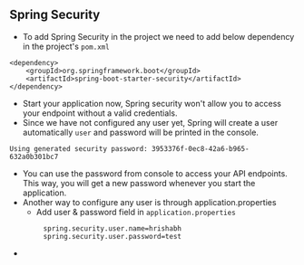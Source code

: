 ## Spring Security
* To add Spring Security in the project we need to add below dependency in the project's `pom.xml`
```agsl
<dependency>
    <groupId>org.springframework.boot</groupId>
    <artifactId>spring-boot-starter-security</artifactId>
</dependency>
```
* Start your application now, Spring security won't allow you to access your endpoint without a valid credentials.
* Since we have not configured any user yet, Spring will create a user automatically `user` and password will be printed in the console.
```agsl
Using generated security password: 3953376f-0ec8-42a6-b965-632a0b301bc7
```
* You can use the password from console to access your API endpoints. This way, you will get a new password whenever you start the application.
* Another way to configure any user is through application.properties
    * Add user & password field in `application.properties`
    ```
         spring.security.user.name=hrishabh
         spring.security.user.password=test
  ```
*
